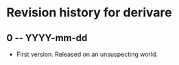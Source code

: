 # Revision history for derivare

## 0 -- YYYY-mm-dd

* First version. Released on an unsuspecting world.
